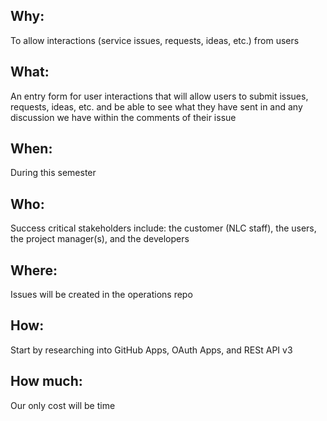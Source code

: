## Why:
To allow interactions (service issues, requests, ideas, etc.) from users

## What: 
An entry form for user interactions that will allow users to submit issues, requests, ideas, etc. and be able to see what they have sent in and any discussion we have within the comments of their issue

## When: 
During this semester

## Who: 
Success critical stakeholders include: the customer (NLC staff), the users, the project manager(s), and the developers

## Where: 
Issues will be created in the operations repo

## How:
Start by researching into GitHub Apps, OAuth Apps, and RESt API v3

## How much:
Our only cost will be time
